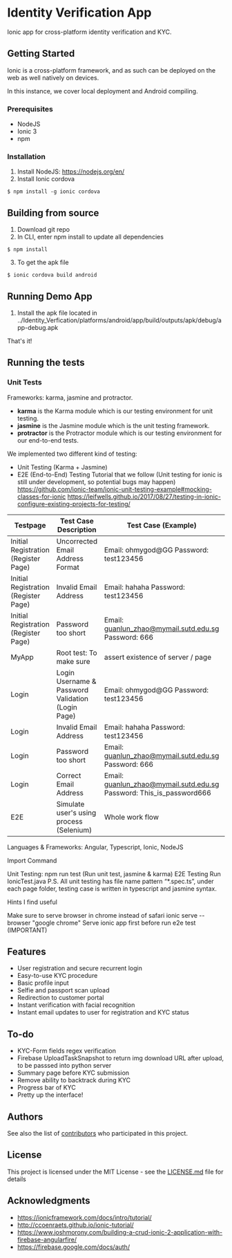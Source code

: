 # Identity Verification App
Ionic app for cross-platform identity verification and KYC.

## Getting Started
Ionic is a cross-platform framework, and as such can be deployed on the web as well natively on devices.

In this instance, we cover local deployment and Android compiling.

### Prerequisites
* NodeJS
* Ionic 3
* npm
### Installation
1. Install NodeJS: https://nodejs.org/en/
2. Install Ionic cordova
```
$ npm install -g ionic cordova
```
## Building from source
1. Download git repo
2. In CLI, enter npm install to update all dependencies
```
$ npm install
```
3. To get the apk file
```
$ ionic cordova build android
```
## Running Demo App
1. Install the apk file located in ../Identity_Verfication/platforms/android/app/build/outputs/apk/debug/app-debug.apk

That's it!

## Running the tests

### Unit Tests

Frameworks: karma, jasmine and protractor. 
- **karma** is the Karma module which is our testing environment for unit testing. 
- **jasmine** is the Jasmine module which is the unit testing framework. 
- **protractor** is the Protractor module which is our testing environment for our end-to-end tests. 

We implemented two different kind of testing:

- Unit Testing (Karma + Jasmine)
- E2E (End-to-End) Testing
Tutorial that we follow (Unit testing for ionic is still under development, so potential bugs may happen) https://github.com/ionic-team/ionic-unit-testing-example#mocking-classes-for-ionic https://leifwells.github.io/2017/08/27/testing-in-ionic-configure-existing-projects-for-testing/

| ﻿Testpage                             | Test Case Description                             | Test Case (Example)                                                  | Test Result |
|--------------------------------------|---------------------------------------------------|----------------------------------------------------------------------|-------------|
| Initial Registration (Register Page) | Uncorrected Email Address Format                  | Email: ohmygod@GG Password: test123456                               | Pass        |
| Initial Registration (Register Page) | Invalid Email Address                             | Email: hahaha Password: test123456                                   | Fail        |
| Initial Registration (Register Page) | Password too short                                | Email: guanlun_zhao@mymail.sutd.edu.sg Password: 666                 | Fail        |
| MyApp                                | Root test: To make sure                           | assert existence of server / page                                    |             |
| Login                                | Login Username & Password Validation (Login Page) | Email: ohmygod@GG Password: test123456                               | Fail        |
| Login                                | Invalid Email Address                             | Email: hahaha Password: test123456                                   | Fail        |
| Login                                | Password too short                                | Email: guanlun_zhao@mymail.sutd.edu.sg Password: 666                 | Fail        |
| Login                                | Correct Email Address                             | Email: guanlun_zhao@mymail.sutd.edu.sg Password: This_is_password666 | Pass        |
| E2E                                  | Simulate user's using process (Selenium)          | Whole work flow                                                      | Pass        |

Languages & Frameworks: Angular, Typescript, Ionic, NodeJS

Import Command

Unit Testing: npm run test (Run unit test, jasmine & karma)
E2E Testing Run IonicTest.java
P.S. All unit testing has file name pattern “*.spec.ts”, under each page folder, testing case is written in typescript and jasmine syntax.

Hints I find useful

Make sure to serve browser in chrome instead of safari
ionic serve --browser "google chrome"
Serve ionic app first before run e2e test (IMPORTANT)

## Features
* User registration and secure recurrent login
* Easy-to-use KYC procedure
* Basic profile input
* Selfie and passport scan upload
* Redirection to customer portal
* Instant verification with facial recognition
* Instant email updates to user for registration and KYC status

## To-do
* KYC-Form fields regex verification
* Firebase UploadTaskSnapshot to return img download URL after upload, to be passsed into python server
* Summary page before KYC submission
* Remove ability to backtrack during KYC
* Progress bar of KYC
* Pretty up the interface!

## Authors

See also the list of [contributors](https://github.com/orgs/myFace-KYC/people) who participated in this project.

## License

This project is licensed under the MIT License - see the [LICENSE.md](LICENSE.md) file for details

## Acknowledgments

* https://ionicframework.com/docs/intro/tutorial/
* http://ccoenraets.github.io/ionic-tutorial/
* https://www.joshmorony.com/building-a-crud-ionic-2-application-with-firebase-angularfire/
* https://firebase.google.com/docs/auth/
